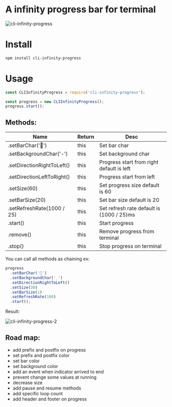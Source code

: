 # A infinity progress bar for terminal

![cli-infinity-progress](https://user-images.githubusercontent.com/1549069/112765222-6a7f9a00-9021-11eb-811a-76abcaee1139.gif)

# Install

```bash
npm install cli-infinity-progress
```

# Usage

```js
const CLIInfinityProgress = require('cli-infinity-progress');

const progress = new CLIInfinityProgress();
progress.start();
```

## Methods:

| Name                       | Return | Desc                                      |
| -------------------------- | ------ | ----------------------------------------- |
| .setBarChar('🚕')          | this   | Set bar char                              |
| .setBackgroundChar('-')    | this   | Set background char                       |
| .setDirectionRightToLeft() | this   | Progress start from right default is left |
| .setDirectionLeftToRight() | this   | Progress start from left                  |
| .setSize(60)               | this   | Set progress size default is 60           |
| .setBarSize(20)            | this   | Set bar size default is 20                |
| .setRefreshRate(1000 / 25) | this   | Set refresh rate default is (1000 / 25)ms |
| .start()                   | this   | Start progress                            |
| .remove()                  | this   | Remove progress from terminal             |
| .stop()                    | this   | Stop progress on terminal                 |

You can call all methods as chaining ex:

```js
progress
  .setBarChar('🚕')
  .setBackgroundChar('_')
  .setDirectionRightToLeft()
  .setSize(30)
  .setBarSize(1)
  .setRefreshRate(100)
  .start();
```

Result:

![cli-infinity-progress-2](https://user-images.githubusercontent.com/1549069/112776419-db8c7500-9054-11eb-9459-c765db51746c.gif)

## Road map:

- add prefix and postfix on progress
- set prefix and postfix color
- set bar color
- set background color
- add an event when indicator arrived to end
- prevent change some values at running
- decrease size
- add pause and resume methods
- add specific loop count
- add header and footer on progress
